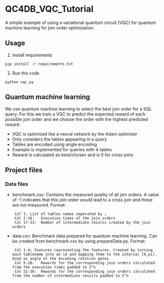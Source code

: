 # QC4DB_VQC_Tutorial

A simple example of using a variational quantum circuit (VQC) for quantum machine learning for join order optimization.

## Usage

1. Install requirements  

```
pip install -r requirements.txt 
```

2. Run the code

```
python vqc.py
```

## Quantum machine learning

We use quantum machine learning to select the best join order for a SQL query. For this we train a VQC to predict the expected reward of each possible join order and we choose the order with the highest predicted reward.

- VQC is optimized like a neural network by the Adam optimizer
- Only considers the tables appearing in a query
- Tables are encoded using angle encoding
- Example is implemented for queries with 4 tables
- Reward is calculated as best/chosen and is 0 for cross joins


## Project files

### Data files

-  benchmark.csv: Contains the measured quality of all join orders. A value of -1 indicates that this join order would lead to a cross join and these are not measured. 
Format:
        
        Col 1: List of tables names seperated by ;
        Col 2-16:   Execution times of the join orders
        Col 17-31:  Number of intermediate results created by the join orders

-  data.csv: Benchmark data prepared for quantum machine learning. Can be created from benchmark.csv by using prepareData.py. 
Format:
        
        Col 1-4: Features representing the features. Created by turning each tablename into an id and mapping them to the interval [0,pi]. Used as angle of the encoding rotation gates
        Col 5-20:   Rewards for the corresponding join orders calculated from the execution times padded to 2^n
        Col 21-36:  Rewards for the corresponding join orders calculated from the number of intermediate results padded to 2^n
